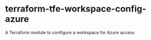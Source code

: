 # terraform-tfe-workspace-config-azure
A Terraform module to configure a workspace for Azure access
